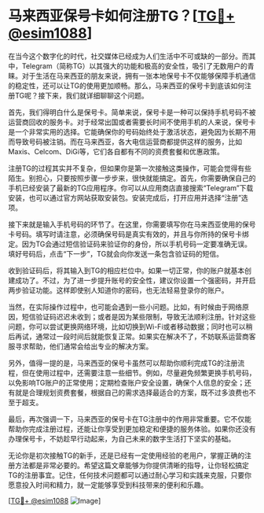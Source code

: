 # 马来西亚保号卡如何注册TG？[[TG💪+ @esim1088](https://t.me/s/esim1088)]

在当今这个数字化的时代，社交媒体已经成为人们生活中不可或缺的一部分。而其中，Telegram（简称TG）以其强大的功能和极高的安全性，吸引了无数用户的青睐。对于生活在马来西亚的朋友来说，拥有一张本地保号卡不仅能够保障手机通信的稳定性，还可以让TG的使用更加顺畅。那么，马来西亚的保号卡到底该如何注册TG呢？接下来，我们就详细聊聊这个问题。

首先，我们得明白什么是保号卡。简单来说，保号卡是一种可以保持手机号码不被运营商回收的服务卡。对于经常出国或者需要长时间不使用手机的人来说，保号卡是一个非常实用的选择。它能确保你的号码始终处于激活状态，避免因为长期不用而导致号码被注销。而在马来西亚，各大电信运营商都提供这样的服务，比如Maxis、Celcom、DiGi等，它们各自都有不同的资费套餐和优惠政策。

注册TG的过程其实并不复杂，但如果你是第一次接触这类操作，可能会觉得有些陌生。别担心，只要按照步骤一步步来，很快就能搞定。首先，你需要确保自己的手机已经安装了最新的TG应用程序。你可以从应用商店直接搜索“Telegram”下载安装，也可以通过官方网站获取安装包。安装完成后，打开应用并选择“注册”选项。

接下来就是输入手机号码的环节了。在这里，你需要填写你在马来西亚使用的保号卡号码。填写时请注意，必须确保号码是真实有效的，并且与你所持的保号卡绑定。因为TG会通过短信验证码来验证你的身份，所以手机号码一定要准确无误。填好号码后，点击“下一步”，TG就会向你发送一条包含验证码的短信。

收到验证码后，将其输入到TG的相应栏位中。如果一切正常，你的账户就基本创建成功了。不过，为了进一步提升账号的安全性，建议你设置一个强密码，并开启两步验证功能。这样即使别人知道你的密码，也无法轻易登录你的账户。

当然，在实际操作过程中，也可能会遇到一些小问题。比如，有时候由于网络原因，短信验证码迟迟未收到；或者是因为某些限制，导致无法顺利注册。针对这些问题，你可以尝试更换网络环境，比如切换到Wi-Fi或者移动数据；同时也可以稍后再试，通常过一段时间后就能恢复正常。如果实在解决不了，不妨联系运营商客服寻求帮助，他们通常会给出专业的解决方案。

另外，值得一提的是，马来西亚的保号卡虽然可以帮助你顺利完成TG的注册流程，但在使用过程中，还需要注意一些细节。例如，尽量避免频繁更换手机号码，以免影响TG账户的正常使用；定期检查账户安全设置，确保个人信息的安全；还有就是合理规划资费套餐，根据自己的需求选择最适合的方案，既不过多浪费也不至于超支。

最后，再次强调一下，马来西亚的保号卡在TG注册中的作用非常重要。它不仅能帮助你完成注册过程，还能让你享受到更加稳定和便捷的服务体验。如果你还没有办理保号卡，不妨趁早行动起来，为自己未来的数字生活打下坚实的基础。

无论你是初次接触TG的新手，还是已经有一定使用经验的老用户，掌握正确的注册方法都是非常必要的。希望这篇文章能够为你提供清晰的指导，让你轻松搞定TG的注册事宜。记住，任何技术问题都可以通过耐心学习和实践来克服，只要你愿意投入时间和精力，就一定能够享受到科技带来的便利和乐趣。

[[TG💪+ @esim1088](https://t.me/s/esim1088) ![Image](https://i.postimg.cc/4NQfJmqS/Snipaste-2025-05-13-00-14-12.png)]